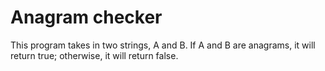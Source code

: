 # Anagram checker

This program takes in two strings, A and B. If A and B are anagrams, it will return true; otherwise, it will return false.
